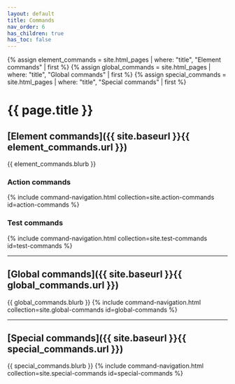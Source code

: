 ```yaml
---
layout: default
title: Commands
nav_order: 6
has_children: true
has_toc: false
---
```


{% assign element_commands = site.html_pages | where: "title", "Element commands" | first %}
{% assign global_commands = site.html_pages | where: "title", "Global commands" | first %}
{% assign special_commands = site.html_pages | where: "title", "Special commands" | first %}

# {{ page.title }}

## [Element commands]({{ site.baseurl }}{{ element_commands.url }})
{{ element_commands.blurb }}

### Action commands
{% include command-navigation.html collection=site.action-commands id=action-commands %}

### Test commands
{% include command-navigation.html collection=site.test-commands id=test-commands %}

---

## [Global commands]({{ site.baseurl }}{{ global_commands.url }})
{{ global_commands.blurb }}
{% include command-navigation.html collection=site.global-commands id=global-commands %}

---

## [Special commands]({{ site.baseurl }}{{ special_commands.url }})
{{ special_commands.blurb }}
{% include command-navigation.html collection=site.special-commands id=special-commands %}
